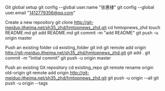 Git global setup
git config --global user.name "张惠棣"
git config --global user.email "1412779356@qq.com"

Create a new repository
git clone http://git-meiduo.itheima.net/sh35_zhd/hmtopnews_zhd.git
cd hmtopnews_zhd
touch README.md
git add README.md
git commit -m "add README"
git push -u origin master

Push an existing folder
cd existing_folder
git init
git remote add origin http://git-meiduo.itheima.net/sh35_zhd/hmtopnews_zhd.git
git add .
git commit -m "Initial commit"
git push -u origin master

Push an existing Git repository
cd existing_repo
git remote rename origin old-origin
git remote add origin http://git-meiduo.itheima.net/sh35_zhd/hmtopnews_zhd.git
git push -u origin --all
git push -u origin --tags